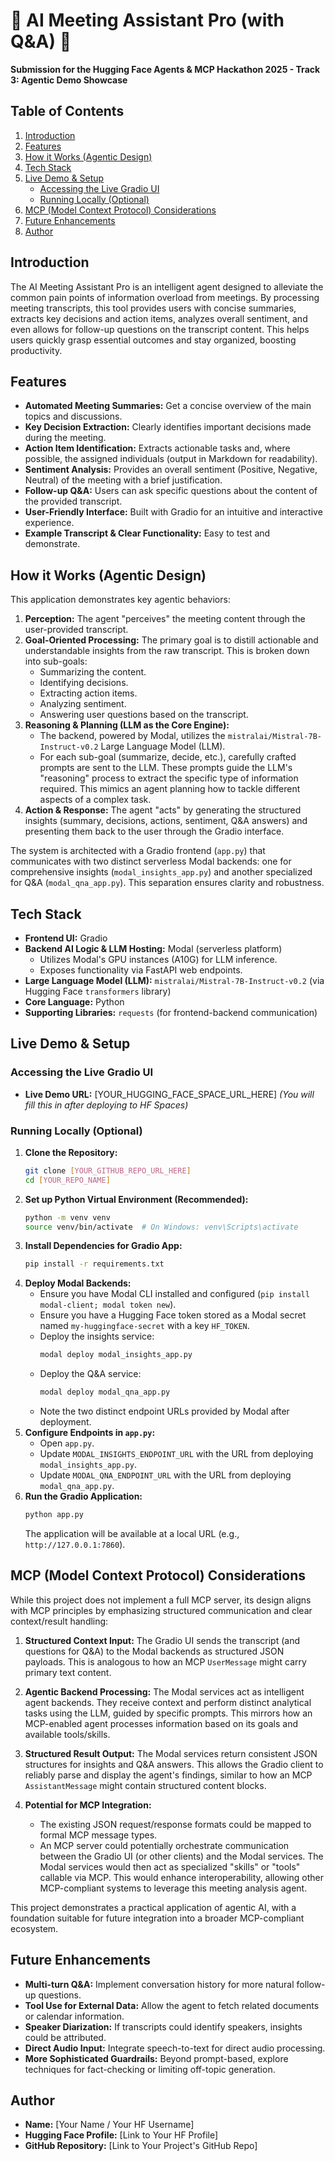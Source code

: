 # 🚀 AI Meeting Assistant Pro (with Q&A) 🚀

**Submission for the Hugging Face Agents & MCP Hackathon 2025 - Track 3: Agentic Demo Showcase**

## Table of Contents
1.  [Introduction](#introduction)
2.  [Features](#features)
3.  [How it Works (Agentic Design)](#how-it-works-agentic-design)
4.  [Tech Stack](#tech-stack)
5.  [Live Demo & Setup](#live-demo--setup)
    *   [Accessing the Live Gradio UI](#accessing-the-live-gradio-ui)
    *   [Running Locally (Optional)](#running-locally-optional)
6.  [MCP (Model Context Protocol) Considerations](#mcp-model-context-protocol-considerations)
7.  [Future Enhancements](#future-enhancements)
8.  [Author](#author)

## Introduction

The AI Meeting Assistant Pro is an intelligent agent designed to alleviate the common pain points of information overload from meetings. By processing meeting transcripts, this tool provides users with concise summaries, extracts key decisions and action items, analyzes overall sentiment, and even allows for follow-up questions on the transcript content. This helps users quickly grasp essential outcomes and stay organized, boosting productivity.

## Features

*   **Automated Meeting Summaries:** Get a concise overview of the main topics and discussions.
*   **Key Decision Extraction:** Clearly identifies important decisions made during the meeting.
*   **Action Item Identification:** Extracts actionable tasks and, where possible, the assigned individuals (output in Markdown for readability).
*   **Sentiment Analysis:** Provides an overall sentiment (Positive, Negative, Neutral) of the meeting with a brief justification.
*   **Follow-up Q&A:** Users can ask specific questions about the content of the provided transcript.
*   **User-Friendly Interface:** Built with Gradio for an intuitive and interactive experience.
*   **Example Transcript & Clear Functionality:** Easy to test and demonstrate.

## How it Works (Agentic Design)

This application demonstrates key agentic behaviors:

1.  **Perception:** The agent "perceives" the meeting content through the user-provided transcript.
2.  **Goal-Oriented Processing:** The primary goal is to distill actionable and understandable insights from the raw transcript. This is broken down into sub-goals:
    *   Summarizing the content.
    *   Identifying decisions.
    *   Extracting action items.
    *   Analyzing sentiment.
    *   Answering user questions based on the transcript.
3.  **Reasoning & Planning (LLM as the Core Engine):**
    *   The backend, powered by Modal, utilizes the `mistralai/Mistral-7B-Instruct-v0.2` Large Language Model (LLM).
    *   For each sub-goal (summarize, decide, etc.), carefully crafted prompts are sent to the LLM. These prompts guide the LLM's "reasoning" process to extract the specific type of information required. This mimics an agent planning how to tackle different aspects of a complex task.
4.  **Action & Response:** The agent "acts" by generating the structured insights (summary, decisions, actions, sentiment, Q&A answers) and presenting them back to the user through the Gradio interface.

The system is architected with a Gradio frontend (`app.py`) that communicates with two distinct serverless Modal backends: one for comprehensive insights (`modal_insights_app.py`) and another specialized for Q&A (`modal_qna_app.py`). This separation ensures clarity and robustness.

## Tech Stack

*   **Frontend UI:** Gradio
*   **Backend AI Logic & LLM Hosting:** Modal (serverless platform)
    *   Utilizes Modal's GPU instances (A10G) for LLM inference.
    *   Exposes functionality via FastAPI web endpoints.
*   **Large Language Model (LLM):** `mistralai/Mistral-7B-Instruct-v0.2` (via Hugging Face `transformers` library)
*   **Core Language:** Python
*   **Supporting Libraries:** `requests` (for frontend-backend communication)

## Live Demo & Setup

### Accessing the Live Gradio UI

*   **Live Demo URL:** [YOUR_HUGGING_FACE_SPACE_URL_HERE] *(You will fill this in after deploying to HF Spaces)*

### Running Locally (Optional)

1.  **Clone the Repository:**
    ```bash
    git clone [YOUR_GITHUB_REPO_URL_HERE]
    cd [YOUR_REPO_NAME]
    ```
2.  **Set up Python Virtual Environment (Recommended):**
    ```bash
    python -m venv venv
    source venv/bin/activate  # On Windows: venv\Scripts\activate
    ```
3.  **Install Dependencies for Gradio App:**
    ```bash
    pip install -r requirements.txt
    ```
4.  **Deploy Modal Backends:**
    *   Ensure you have Modal CLI installed and configured (`pip install modal-client; modal token new`).
    *   Ensure you have a Hugging Face token stored as a Modal secret named `my-huggingface-secret` with a key `HF_TOKEN`.
    *   Deploy the insights service:
        ```bash
        modal deploy modal_insights_app.py
        ```
    *   Deploy the Q&A service:
        ```bash
        modal deploy modal_qna_app.py
        ```
    *   Note the two distinct endpoint URLs provided by Modal after deployment.
5.  **Configure Endpoints in `app.py`:**
    *   Open `app.py`.
    *   Update `MODAL_INSIGHTS_ENDPOINT_URL` with the URL from deploying `modal_insights_app.py`.
    *   Update `MODAL_QNA_ENDPOINT_URL` with the URL from deploying `modal_qna_app.py`.
6.  **Run the Gradio Application:**
    ```bash
    python app.py
    ```
    The application will be available at a local URL (e.g., `http://127.0.0.1:7860`).

## MCP (Model Context Protocol) Considerations

While this project does not implement a full MCP server, its design aligns with MCP principles by emphasizing structured communication and clear context/result handling:

1.  **Structured Context Input:** The Gradio UI sends the transcript (and questions for Q&A) to the Modal backends as structured JSON payloads. This is analogous to how an MCP `UserMessage` might carry primary text content.

2.  **Agentic Backend Processing:** The Modal services act as intelligent agent backends. They receive context and perform distinct analytical tasks using the LLM, guided by specific prompts. This mirrors how an MCP-enabled agent processes information based on its goals and available tools/skills.

3.  **Structured Result Output:** The Modal services return consistent JSON structures for insights and Q&A answers. This allows the Gradio client to reliably parse and display the agent's findings, similar to how an MCP `AssistantMessage` might contain structured content blocks.

4.  **Potential for MCP Integration:**
    *   The existing JSON request/response formats could be mapped to formal MCP message types.
    *   An MCP server could potentially orchestrate communication between the Gradio UI (or other clients) and the Modal services. The Modal services would then act as specialized "skills" or "tools" callable via MCP. This would enhance interoperability, allowing other MCP-compliant systems to leverage this meeting analysis agent.

This project demonstrates a practical application of agentic AI, with a foundation suitable for future integration into a broader MCP-compliant ecosystem.

## Future Enhancements

*   **Multi-turn Q&A:** Implement conversation history for more natural follow-up questions.
*   **Tool Use for External Data:** Allow the agent to fetch related documents or calendar information.
*   **Speaker Diarization:** If transcripts could identify speakers, insights could be attributed.
*   **Direct Audio Input:** Integrate speech-to-text for direct audio processing.
*   **More Sophisticated Guardrails:** Beyond prompt-based, explore techniques for fact-checking or limiting off-topic generation.

## Author

*   **Name:** [Your Name / Your HF Username]
*   **Hugging Face Profile:** [Link to Your HF Profile]
*   **GitHub Repository:** [Link to Your Project's GitHub Repo]